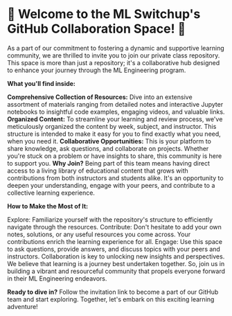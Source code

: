 # 🌟 Welcome to the ML Switchup's GitHub Collaboration Space! 🌟

As a part of our commitment to fostering a dynamic and supportive learning community, we are thrilled to invite you to join our private class repository. This space is more than just a repository; it's a collaborative hub designed to enhance your journey through the ML Engineering program.

**What you'll find inside:**

**Comprehensive Collection of Resources:** Dive into an extensive assortment of materials ranging from detailed notes and interactive Jupyter notebooks to insightful code examples, engaging videos, and valuable links.
**Organized Content:** To streamline your learning and review process, we've meticulously organized the content by week, subject, and instructor. This structure is intended to make it easy for you to find exactly what you need, when you need it.
**Collaborative Opportunities:** This is your platform to share knowledge, ask questions, and collaborate on projects. Whether you're stuck on a problem or have insights to share, this community is here to support you.
**Why Join?**
Being part of this team means having direct access to a living library of educational content that grows with contributions from both instructors and students alike. It's an opportunity to deepen your understanding, engage with your peers, and contribute to a collective learning experience.

**How to Make the Most of It:**

Explore: Familiarize yourself with the repository's structure to efficiently navigate through the resources.
Contribute: Don't hesitate to add your own notes, solutions, or any useful resources you come across. Your contributions enrich the learning experience for all.
Engage: Use this space to ask questions, provide answers, and discuss topics with your peers and instructors. Collaboration is key to unlocking new insights and perspectives.
We believe that learning is a journey best undertaken together. So, join us in building a vibrant and resourceful community that propels everyone forward in their ML Engineering endeavors.

**Ready to dive in?** Follow the invitation link to become a part of our GitHub team and start exploring. Together, let's embark on this exciting learning adventure!
